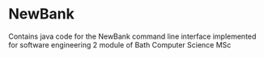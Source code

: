 # NewBank
Contains java code for the NewBank command line interface implemented for software engineering 2 module of Bath Computer Science MSc
